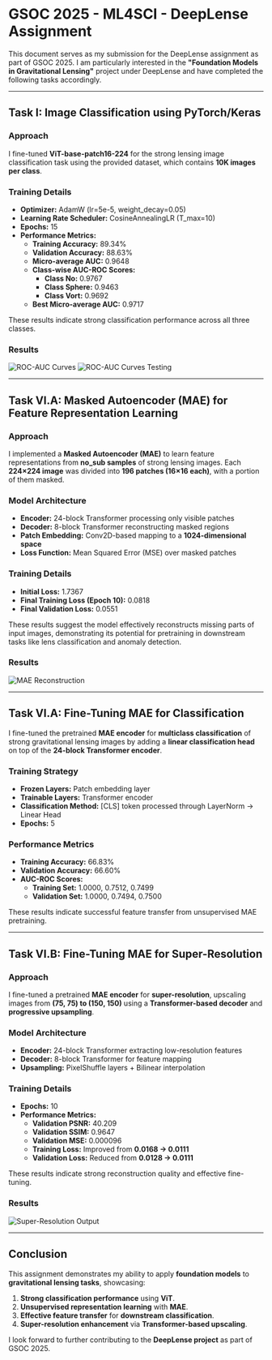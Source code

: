 # GSOC 2025 - ML4SCI - DeepLense Assignment

This document serves as my submission for the DeepLense assignment as part of GSOC 2025. I am particularly interested in the **"Foundation Models in Gravitational Lensing"** project under DeepLense and have completed the following tasks accordingly.

---

## Task I: Image Classification using PyTorch/Keras

### Approach
I fine-tuned **ViT-base-patch16-224** for the strong lensing image classification task using the provided dataset, which contains **10K images per class**.

### Training Details
- **Optimizer:** AdamW (lr=5e-5, weight_decay=0.05)
- **Learning Rate Scheduler:** CosineAnnealingLR (T_max=10)
- **Epochs:** 15
- **Performance Metrics:**
  - **Training Accuracy:** 89.34%
  - **Validation Accuracy:** 88.63%
  - **Micro-average AUC:** 0.9648
  - **Class-wise AUC-ROC Scores:**
    - **Class No:** 0.9767
    - **Class Sphere:** 0.9463
    - **Class Vort:** 0.9692
  - **Best Micro-average AUC:** 0.9717

These results indicate strong classification performance across all three classes.

### Results
![ROC-AUC Curves](images/lens.png)
![ROC-AUC Curves Testing](images/lens.png)

---

## Task VI.A: Masked Autoencoder (MAE) for Feature Representation Learning

### Approach
I implemented a **Masked Autoencoder (MAE)** to learn feature representations from **no_sub samples** of strong lensing images. Each **224×224 image** was divided into **196 patches (16×16 each)**, with a portion of them masked.

### Model Architecture
- **Encoder:** 24-block Transformer processing only visible patches
- **Decoder:** 8-block Transformer reconstructing masked regions
- **Patch Embedding:** Conv2D-based mapping to a **1024-dimensional space**
- **Loss Function:** Mean Squared Error (MSE) over masked patches

### Training Details
- **Initial Loss:** 1.7367
- **Final Training Loss (Epoch 10):** 0.0818
- **Final Validation Loss:** 0.0551

These results suggest the model effectively reconstructs missing parts of input images, demonstrating its potential for pretraining in downstream tasks like lens classification and anomaly detection.

### Results
![MAE Reconstruction](images/lens.png)

---

## Task VI.A: Fine-Tuning MAE for Classification

I fine-tuned the pretrained **MAE encoder** for **multiclass classification** of strong gravitational lensing images by adding a **linear classification head** on top of the **24-block Transformer encoder**.

### Training Strategy
- **Frozen Layers:** Patch embedding layer
- **Trainable Layers:** Transformer encoder
- **Classification Method:** [CLS] token processed through LayerNorm → Linear Head
- **Epochs:** 5

### Performance Metrics
- **Training Accuracy:** 66.83%
- **Validation Accuracy:** 66.60%
- **AUC-ROC Scores:**
  - **Training Set:** 1.0000, 0.7512, 0.7499
  - **Validation Set:** 1.0000, 0.7494, 0.7500

These results indicate successful feature transfer from unsupervised MAE pretraining.

---

## Task VI.B: Fine-Tuning MAE for Super-Resolution

### Approach
I fine-tuned a pretrained **MAE encoder** for **super-resolution**, upscaling images from **(75, 75) to (150, 150)** using a **Transformer-based decoder** and **progressive upsampling**.

### Model Architecture
- **Encoder:** 24-block Transformer extracting low-resolution features
- **Decoder:** 8-block Transformer for feature mapping
- **Upsampling:** PixelShuffle layers + Bilinear interpolation

### Training Details
- **Epochs:** 10
- **Performance Metrics:**
  - **Validation PSNR:** 40.209
  - **Validation SSIM:** 0.9647
  - **Validation MSE:** 0.000096
  - **Training Loss:** Improved from **0.0168 → 0.0111**
  - **Validation Loss:** Reduced from **0.0128 → 0.0111**

These results indicate strong reconstruction quality and effective fine-tuning.

### Results
![Super-Resolution Output]([images/lens.png](https://github.com/shobhit9sept/GSOC---ML4SCI---DeepLense-Task/blob/main/training_curves_SR.png))

---

## Conclusion
This assignment demonstrates my ability to apply **foundation models** to **gravitational lensing tasks**, showcasing:
1. **Strong classification performance** using **ViT**.
2. **Unsupervised representation learning** with **MAE**.
3. **Effective feature transfer** for **downstream classification**.
4. **Super-resolution enhancement** via **Transformer-based upscaling**.

I look forward to further contributing to the **DeepLense project** as part of GSOC 2025.
